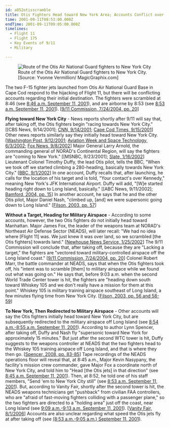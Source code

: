 ```yaml
---
id: a852otisscramble
title: Otis Fighters Head toward New York Area; Accounts Conflict over Exact Destination
time: 2001-09-11T08:53:00.000Z
endTime: 2001-09-11T09:05:00.000Z
timelines:
  - Flight 11
  - Flight 175
  - Key Events of 9/11
  - Military

---
```


<figure class="image">
  <img alt="Route of the Otis Air National Guard fighters to New York City" src="https://i2.wp.com/cdn.historycommons.org/images/events/281_map_otisflight2050081722-9162.jpg" />
  <figcaption>Route of the Otis Air National Guard fighters to New York City.<br>[Source: Yvonne Vermillion/ MagicGraphix.com]</figcaption>
</figure>

The two F-15 fighter jets launched from Otis Air National Guard Base in Cape Cod respond to the hijacking of Flight 11, but there will be conflicting accounts regarding their initial destination. The fighters were scrambled at 8:46 (see [8:46 a.m. September 11, 2001](/timeline/#a846scramble)), and are airborne by 8:53 (see [8:53 a.m. September 11, 2001](/timeline/#a852otistakeoff)). [[9/11 Commission, 7/24/2004, pp. 20][1]]

**Flying toward New York City** - News reports shortly after 9/11 will say that, after taking off, the Otis fighters begin "racing towards New York City." [[CBS News, 9/14/2001]; [CNN, 9/14/2001][2]; [Cape Cod Times, 9/15/2001][3]] Other news reports similarly say they initially head toward New York City. [[Washington Post, 9/12/2001][4]; [Aviation Week and Space Technology, 6/3/2002][5]; [Fox News, 9/8/2002][6]] Major General Larry Arnold, the commanding general of NORAD's Continental Region, will say the fighters are "coming to New York." [[MSNBC, 9/23/2001]; [Slate, 1/16/2002][7]] Lieutenant Colonel Timothy Duffy, the lead Otis pilot, tells the BBC, "When we took off we started climbing a 280-heading, basically towards New York City." [[BBC, 9/1/2002][8]] In one account, Duffy recalls that, after launching, he calls for the location of his target and is told, "Your contact's over Kennedy," meaning New York's JFK International Airport. Duffy will add, "[W]e started heading right down to Long Island, basically." [[ABC News, 9/11/2002]; [Bamford, 2004, pp. 15][9]] In another account, he says that he and the other Otis pilot, Major Daniel Nash, "climbed up, [and] we were supersonic going down to Long Island." [[Filson, 2003, pp. 57][10]]

**Without a Target, Heading for Military Airspace** - According to some accounts, however, the two Otis fighters do not initially head toward Manhattan. Major James Fox, the leader of the weapons team at NORAD's Northeast Air Defense Sector (NEADS), will later recall: "We had no idea where [Flight 11] was. We just knew it was over land, so we scrambled [the Otis fighters] towards land." [[Newhouse News Service, 1/25/2002][11]] The 9/11 Commission will conclude that, after taking off, because they are "Lacking a target," the fighters are "vectored toward military-controlled airspace off the Long Island coast." [[9/11 Commission, 7/24/2004, pp. 20][1]] Colonel Robert Marr, the battle commander at NEADS, says that when the Otis fighters took off, his "intent was to scramble [them] to military airspace while we found out what was going on." He says that, before 9:03 a.m. when the second World Trade Center tower is hit, the fighters are "heading down south toward Whiskey 105 and we don't really have a mission for them at this point." Whiskey 105 is military training airspace southeast of Long Island, a few minutes flying time from New York City. [[Filson, 2003, pp. 56 and 58-59][10]]

**To New York, Then Redirected to Military Airspace** - Other accounts will say the Otis fighters initially head toward New York City, but are subsequently redirected to the military airspace off Long Island (see [8:54 a.m.-8:55 a.m. September 11, 2001](/timeline/#a854newheading)). According to author Lynn Spencer, after taking off, Duffy and Nash fly "supersonic toward New York for approximately 15 minutes." But just after the second WTC tower is hit, Duffy suggests to the weapons controller at NEADS that the two fighters head to the Whiskey 105 training airspace off Long Island, and that is where they then go. [[Spencer, 2008, pp. 83-85][12]] Tape recordings of the NEADS operations floor will reveal that, at 8:45 a.m., Major Kevin Nasypany, the facility's mission crew commander, gave Major Fox a coordinate north of New York City, and told him to "Head [the Otis jets] in that direction" (see [8:45 a.m. September 11, 2001](/timeline/#a845neadsorders)). Then, at 8:52, he told one of his staff members, "Send 'em to New York City still" (see [8:53 a.m. September 11, 2001](/timeline/#a852otistakeoff)). But, according to Vanity Fair, shortly after the second tower is hit, the NEADS weapons technicians get "pushback" from civilian FAA controllers, who are "afraid of fast-moving fighters colliding with a passenger plane," so the two fighters are directed to a "holding area" just off the coast, near Long Island (see [9:09 a.m.-9:13 a.m. September 11, 2001](/timeline/#a908overocean)). [[Vanity Fair, 8/1/2006][13]] Accounts are also unclear regarding what speed the Otis jets fly at after taking off (see [(8:53 a.m.-9:05 a.m.) September 11, 2001](/timeline/#a853flytowardny)). 

[1]: https://web.archive.org/web/20041020144854/http://www.decloah.com/mirrors/9-11/911_Report.txt
[2]: http://edition.cnn.com/TRANSCRIPTS/0109/14/se.67.html
[3]: https://web.archive.org/web/20020602065749/http://www.capecodonline.com/cctimes/archives/2001/sep/15/reportotis15.htm
[4]: https://www.washingtonpost.com/wp-srv/nation/articles/timeline.html
[5]: https://web.archive.org/web/20020917072642/http://www.aviationnow.com/content/publication/awst/20020603/avi_stor.htm
[6]: https://web.archive.org/web/20020913120346/http://www.foxnews.com/story/0,2933,62359,00.html
[7]: https://slate.com/news-and-politics/2002/01/the-military-screw-up-nobody-talks-about.html
[8]: https://web.archive.org/web/20040701101430/http://www.mnet.co.za/CarteBlanche/Display/Display.asp?Id=2063
[9]: https://www.amazon.com/exec/obidos/ASIN/0385506724/centerforcoop-20
[10]: https://www.amazon.com/exec/obidos/ASIN/061512416X/centerforcoop-20/
[11]: https://web.archive.org/web/20020219050126/http://www.newhouse.com/archive/story1a012802.html
[12]: https://www.amazon.com/exec/obidos/ASIN/1416559256/centerforcoop-20
[13]: https://www.vanityfair.com/news/2006/08/norad200608
